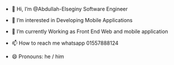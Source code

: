 - 👋 Hi, I’m @Abdullah-Elseginy Software Engineer
- 👀 I’m interested in Developing Mobile Applications 
- 🌱 I’m currently Working as Front End Web and mobile application 

- 📫 How to reach me whatsapp 01557888124
- 😄 Pronouns: he / him
<!---
Abdullah-Elseginy/Abdullah-Elseginy is a ✨ special ✨ repository because its `README.md` (this file) appears on your GitHub profile.
You can click the Preview link to take a look at your changes.
--->
